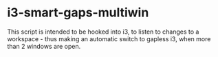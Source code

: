 # i3-smart-gaps-multiwin

This script is intended to be hooked into i3, to listen to changes to a workspace - thus making an automatic switch to gapless i3, when more than 2 windows are open.
